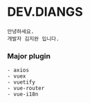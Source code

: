 # DEV.DIANGS


```
안녕하세요.
개발자 김지완 입니다.
```

### Major plugin
```
- axios
- vuex
- vuetify
- vue-router
- vue-i18n
```